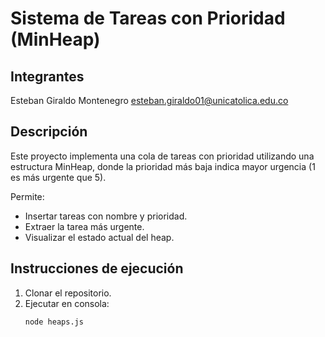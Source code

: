 # Sistema de Tareas con Prioridad (MinHeap)

## Integrantes
Esteban Giraldo Montenegro 
esteban.giraldo01@unicatolica.edu.co

## Descripción
Este proyecto implementa una cola de tareas con prioridad utilizando una estructura MinHeap, donde la prioridad más baja indica mayor urgencia (1 es más urgente que 5).

Permite:
- Insertar tareas con nombre y prioridad.
- Extraer la tarea más urgente.
- Visualizar el estado actual del heap.


## Instrucciones de ejecución
1. Clonar el repositorio.
2. Ejecutar en consola:
   ```bash
   node heaps.js

